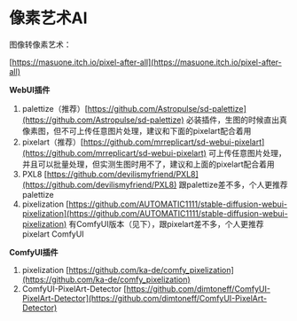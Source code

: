 # 像素艺术AI

图像转像素艺术：

[https://masuone.itch.io/pixel-after-all](https://masuone.itch.io/pixel-after-all)

**WebUI插件**

1. palettize（推荐）[https://github.com/Astropulse/sd-palettize](https://github.com/Astropulse/sd-palettize)  必装插件，生图的时候直出真像素图，但不可上传任意图片处理，建议和下面的pixelart配合着用
2. pixelart（推荐）[https://github.com/mrreplicart/sd-webui-pixelart](https://github.com/mrreplicart/sd-webui-pixelart)  可上传任意图片处理，并且可以批量处理，但实测生图时用不了，建议和上面的pixelart配合着用
3. PXL8  [https://github.com/devilismyfriend/PXL8](https://github.com/devilismyfriend/PXL8)  跟palettize差不多，个人更推荐palettize
4. pixelization  [https://github.com/AUTOMATIC1111/stable-diffusion-webui-pixelization](https://github.com/AUTOMATIC1111/stable-diffusion-webui-pixelization)  有ComfyUI版本（见下），跟pixelart差不多，个人更推荐pixelart ComfyUI

**ComfyUI插件**

1. pixelization  [https://github.com/ka-de/comfy_pixelization](https://github.com/ka-de/comfy_pixelization)
2. ComfyUI-PixelArt-Detector  [https://github.com/dimtoneff/ComfyUI-PixelArt-Detector](https://github.com/dimtoneff/ComfyUI-PixelArt-Detector)